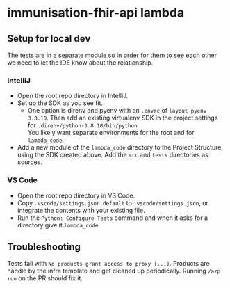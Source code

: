 # immunisation-fhir-api lambda

## Setup for local dev

The tests are in a separate module so in order for them to see each other we need to let the IDE know about the relationship.

### IntelliJ

- Open the root repo directory in IntelliJ.
- Set up the SDK as you see fit.
  - One option is direnv and pyenv with an `.envrc` of `layout pyenv 3.8.10`.
    Then add an existing virtualenv SDK in the project settings for `.direnv/python-3.8.10/bin/python`  
    You likely want separate environments for the root and for `lambda_code`.
- Add a new module of the `lambda_code` directory to the Project Structure, using the SDK created above. Add the `src` and `tests` directories as sources.


### VS Code

- Open the root repo directory in VS Code.
- Copy `.vscode/settings.json.default` to `.vscode/settings.json`, or integrate the contents with your existing file.
- Run the `Python: Configure Tests` command and when it asks for a directory give it `lambda_code`.


## Troubleshooting

Tests fail with `No products grant access to proxy [...]`.
Products are handle by the infra template and get cleaned up periodically.
Running `/azp run` on the PR should fix it.
